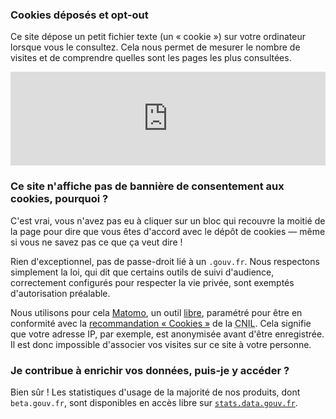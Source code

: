 ### Cookies déposés et opt-out

Ce site dépose un petit fichier texte (un « cookie ») sur votre ordinateur lorsque vous le consultez. Cela nous permet de mesurer le nombre de visites et de comprendre quelles sont les pages les plus consultées.

<iframe class="optout ui raised segment" src="https://stats.data.gouv.fr/index.php?module=CoreAdminHome&action=optOut&language=fr" style="border-width: 0px; overflow:hidden; width:100%;"></iframe>

### Ce site n'affiche pas de bannière de consentement aux cookies, pourquoi ?

C'est vrai, vous n'avez pas eu à cliquer sur un bloc qui recouvre la moitié de la page pour dire que vous êtes d'accord avec le dépôt de cookies — même si vous ne savez pas ce que ça veut dire !

Rien d'exceptionnel, pas de passe-droit lié à un `.gouv.fr`. Nous respectons simplement la loi, qui dit que certains outils de suivi d'audience, correctement configurés pour respecter la vie privée, sont exemptés d'autorisation préalable.

Nous utilisons pour cela [Matomo](https://matomo.org/), un outil [libre](https://matomo.org/free-software/), paramétré pour être en conformité avec la [recommandation « Cookies »](https://www.cnil.fr/fr/solutions-pour-la-mesure-daudience) de la <abbr title="Commission Nationale de l'Informatique et des Libertés">CNIL</abbr>. Cela signifie que votre adresse IP, par exemple, est anonymisée avant d'être enregistrée. Il est donc impossible d'associer vos visites sur ce site à votre personne.

### Je contribue à enrichir vos données, puis-je y accéder ?

Bien sûr ! Les statistiques d'usage de la majorité de nos produits, dont `beta.gouv.fr`, sont disponibles en accès libre sur [`stats.data.gouv.fr`](https://stats.data.gouv.fr/index.php?module=CoreHome&action=index&idSite=21&period=range&date=previous30#?module=VisitsSummary&action=index&idSite=21&period=range&date=previous30).
